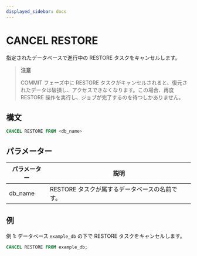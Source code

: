 ```yaml
---
displayed_sidebar: docs
---
```


# CANCEL RESTORE

指定されたデータベースで進行中の RESTORE タスクをキャンセルします。

> **注意**
>
> COMMIT フェーズ中に RESTORE タスクがキャンセルされると、復元されたデータは破損し、アクセスできなくなります。この場合、再度 RESTORE 操作を実行し、ジョブが完了するのを待つしかありません。

## 構文

```SQL
CANCEL RESTORE FROM <db_name>
```

## パラメーター

| **パラメーター** | **説明**                                      |
| --------------- | ---------------------------------------------- |
| db_name         | RESTORE タスクが属するデータベースの名前です。 |

## 例

例 1: データベース `example_db` の下で RESTORE タスクをキャンセルします。

```SQL
CANCEL RESTORE FROM example_db;
```